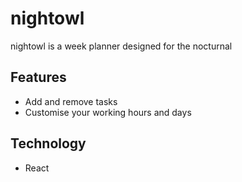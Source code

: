 # nightowl

nightowl is a week planner designed for the nocturnal

## Features

- Add and remove tasks
- Customise your working hours and days

## Technology

- React
